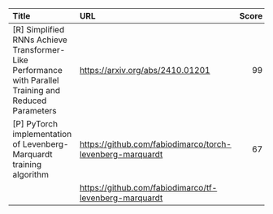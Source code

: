 | Title                                                                                                  | URL                                                       |   Score | Date                |
|:-------------------------------------------------------------------------------------------------------|:----------------------------------------------------------|--------:|:--------------------|
| [R] Simplified RNNs Achieve Transformer-Like Performance with Parallel Training and Reduced Parameters | https://arxiv.org/abs/2410.01201                          |      99 | 2024-12-02 13:19:02 |
| [P] PyTorch implementation of Levenberg-Marquardt training algorithm                                   | https://github.com/fabiodimarco/torch-levenberg-marquardt |      67 | 2024-12-02 12:54:53 |
|                                                                                                        | https://github.com/fabiodimarco/tf-levenberg-marquardt    |         |                     |
